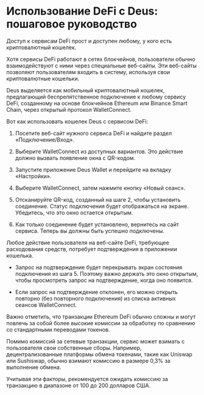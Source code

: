 # Использование DeFi с Deus: пошаговое руководство

Доступ к сервисам DeFi прост и доступен любому, у кого есть криптовалютный кошелек.

Хотя сервисы DeFi работают в сетях блокчейнов, пользователи обычно взаимодействуют с ними через специальные веб-сайты. Эти веб-сайты позволяют пользователям входить в систему, используя свои криптовалютные кошельки.

Deus выделяется как мобильный криптовалютный кошелек, предлагающий беспрепятственное подключение к любому сервису DeFi, созданному на основе блокчейнов Ethereum или Binance Smart Chain, через открытый протокол WalletConnect.

Вот как использовать кошелек Deus с сервисом DeFi:

1. Посетите веб-сайт нужного сервиса DeFi и найдите раздел «Подключение/Вход».

2. Выберите WalletConnect из доступных вариантов. Это действие должно вызвать появление окна с QR-кодом.

3. Запустите приложение Deus Wallet и перейдите на вкладку «Настройки».

4. Выберите WalletConnect, затем нажмите кнопку «Новый сеанс».

5. Отсканируйте QR-код, созданный на шаге 2, чтобы установить соединение. Статус подключения будет отображаться на экране. Убедитесь, что это окно остается открытым.

6. Как только соединение будет установлено, вернитесь на сайт сервиса. Теперь вы должны быть успешно подключены.

Любое действие пользователя на веб-сайте DeFi, требующее расходования средств, потребует подтверждения в приложении кошелька.

- Запрос на подтверждение будет перекрывать экран состояния подключения из шага 5. Поэтому важно держать это окно открытым, чтобы просмотреть запрос на подтверждение, когда оно появится.

- Если запрос на подтверждение отклонен, его можно открыть повторно (без повторного подключения) из списка активных сеансов WalletConnect.

Важно отметить, что транзакции Ethereum DeFi обычно сложны и могут повлечь за собой более высокие комиссии за обработку по сравнению со стандартными переводами токенов.

Помимо комиссий за сетевые транзакции, сервис может взимать с пользователя свои собственные сборы. Например, децентрализованные платформы обмена токенами, такие как Uniswap или Sushiswap, обычно взимают комиссию в размере 0,3% за выполнение обмена.

Учитывая эти факторы, рекомендуется ожидать комиссию за транзакцию в диапазоне от 100 до 200 долларов США.